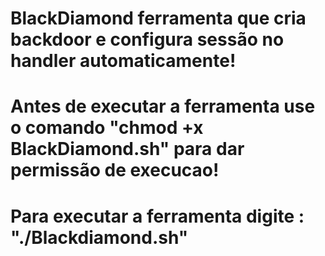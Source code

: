 # BlackDiamond ferramenta que cria backdoor e configura sessão no handler automaticamente!
# Antes de executar a ferramenta use o comando "chmod +x BlackDiamond.sh" para dar permissão de execucao!
# Para executar a ferramenta digite : "./Blackdiamond.sh"
